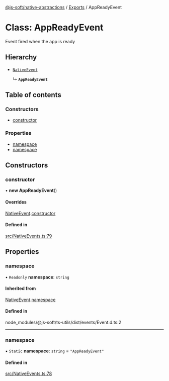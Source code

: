[@js-soft/native-abstractions](../README.md) / [Exports](../modules.md) / AppReadyEvent

# Class: AppReadyEvent

Event fired when the app is ready

## Hierarchy

- [`NativeEvent`](NativeEvent.md)

  ↳ **`AppReadyEvent`**

## Table of contents

### Constructors

- [constructor](AppReadyEvent.md#constructor)

### Properties

- [namespace](AppReadyEvent.md#namespace)
- [namespace](AppReadyEvent.md#namespace)

## Constructors

### constructor

• **new AppReadyEvent**()

#### Overrides

[NativeEvent](NativeEvent.md).[constructor](NativeEvent.md#constructor)

#### Defined in

[src/NativeEvents.ts:79](https://github.com/js-soft/ts-native-access/blob/99aa731/packages/abstractions/src/NativeEvents.ts#L79)

## Properties

### namespace

• `Readonly` **namespace**: `string`

#### Inherited from

[NativeEvent](NativeEvent.md).[namespace](NativeEvent.md#namespace)

#### Defined in

node_modules/@js-soft/ts-utils/dist/events/Event.d.ts:2

___

### namespace

▪ `Static` **namespace**: `string` = `"AppReadyEvent"`

#### Defined in

[src/NativeEvents.ts:78](https://github.com/js-soft/ts-native-access/blob/99aa731/packages/abstractions/src/NativeEvents.ts#L78)
